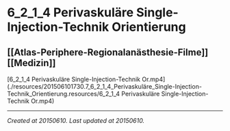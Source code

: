 # 6_2_1_4 Perivaskuläre Single-Injection-Technik Orientierung
 [[Atlas-Periphere-Regionalanästhesie-Filme]] [[Medizin]] 
---



[6\_2\_1\_4 Perivaskuläre Single-Injection-Technik Or.mp4](./resources/201506101730.7_6_2_1_4_Perivaskuläre_Single-Injection-Technik_Orientierung.resources/6_2_1_4 Perivaskuläre Single-Injection-Technik Or.mp4)

---

_Created at 20150610._
_Last updated at 20150610._



